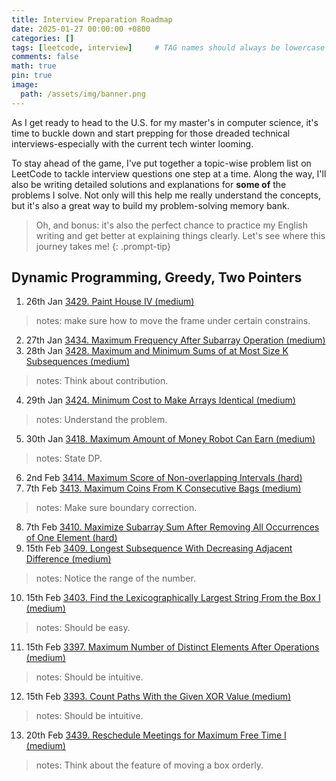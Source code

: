```yaml
---
title: Interview Preparation Roadmap
date: 2025-01-27 00:00:00 +0800
categories: []
tags: [leetcode, interview]     # TAG names should always be lowercase
comments: false
math: true
pin: true
image:
  path: /assets/img/banner.png
---
```


As I get ready to head to the U.S. for my master's in computer science, it's time to buckle down 
and start prepping for those dreaded technical interviews-especially with the current tech winter looming.

To stay ahead of the game, I've put together a topic-wise problem list on LeetCode to
tackle interview questions one step at a time. Along the way, I'll also be writing detailed solutions
and explanations for **some of** the problems I solve. Not only will this help me really understand the concepts,
but it's also a great way to build my problem-solving memory bank.

>Oh, and bonus: it's also the perfect chance to practice my English writing and get better
>at explaining things clearly. Let's see where this journey takes me!
{: .prompt-tip}

## Dynamic Programming, Greedy, Two Pointers
1. 26th Jan [3429. Paint House IV (medium) ](https://leetcode.com/submissions/detail/1521095564/)
> notes: make sure how to move the frame under certain constrains.
2. 27th Jan [3434. Maximum Frequency After Subarray Operation (medium) ](https://pyjuan91.github.io/posts/leetcode-maximum-frequency-after-subarray-operation/)
3. 28th Jan [3428. Maximum and Minimum Sums of at Most Size K Subsequences (medium) ](https://leetcode.com/submissions/detail/1522954050/)
> notes: Think about contribution.
4. 29th Jan [3424. Minimum Cost to Make Arrays Identical (medium) ](https://leetcode.com/submissions/detail/1523568599/)
> notes: Understand the problem.
5. 30th Jan [3418. Maximum Amount of Money Robot Can Earn (medium) ](https://leetcode.com/submissions/detail/1525504896/)
> notes: State DP.
6. 2nd Feb [3414. Maximum Score of Non-overlapping Intervals (hard) ](https://pyjuan91.github.io/posts/leetcode-maximum-score-of-non-overlapping-intervals/)
7. 7th Feb [3413. Maximum Coins From K Consecutive Bags (medium) ](https://leetcode.com/submissions/detail/1533887274/)
> notes: Make sure boundary correction.
8. 7th Feb [3410. Maximize Subarray Sum After Removing All Occurrences of One Element (hard) ](https://pyjuan91.github.io/posts/leetcode-maximize-subarray-sum-after-removing-all-occurrences-of-one-element/)
9. 15th Feb [3409. Longest Subsequence With Decreasing Adjacent Difference (medium) ](https://leetcode.com/submissions/detail/1543668278/)
> notes: Notice the range of the number.
10. 15th Feb [3403. Find the Lexicographically Largest String From the Box I (medium) ](https://leetcode.com/submissions/detail/1543683652/)
> notes: Should be easy.
11. 15th Feb [3397. Maximum Number of Distinct Elements After Operations (medium) ](https://leetcode.com/submissions/detail/1543693629/)
> notes: Should be intuitive.
12. 15th Feb [3393. Count Paths With the Given XOR Value (medium) ](https://leetcode.com/submissions/detail/1543838779/)
> notes: Should be intuitive.
13. 20th Feb [3439. Reschedule Meetings for Maximum Free Time I (medium) ](https://leetcode.com/submissions/detail/1549337108/)
> notes: Think about the feature of moving a box orderly.